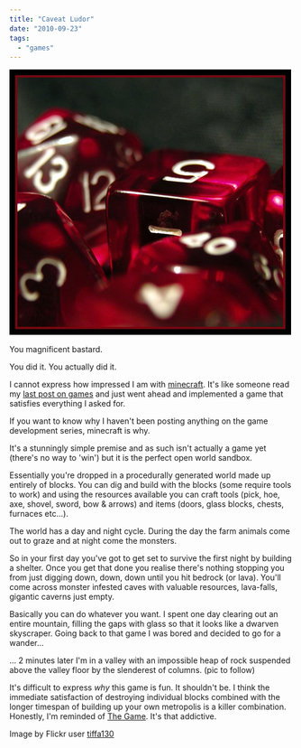 ```yaml
---
title: "Caveat Ludor"
date: "2010-09-23"
tags: 
  - "games"
---
```


[![](images/dice.jpg "dice")](http://spurious-logic.net/caveat-ludor)

You magnificent bastard.

You did it. You actually did it.

I cannot express how impressed I am with [minecraft](http://minecraft.net). It's like someone read my [last post on games](http://spurious-logic.net/the-anti-game) and just went ahead and implemented a game that satisfies everything I asked for.

If you want to know why I haven't been posting anything on the game development series, minecraft is why.

It's a stunningly simple premise and as such isn't actually a game yet (there's no way to 'win') but it is the perfect open world sandbox.

Essentially you're dropped in a procedurally generated world made up entirely of blocks. You can dig and build with the blocks (some require tools to work) and using the resources available you can craft tools (pick, hoe, axe, shovel, sword, bow & arrows) and items (doors, glass blocks, chests, furnaces etc...).

The world has a day and night cycle. During the day the farm animals come out to graze and at night come the monsters.

So in your first day you've got to get set to survive the first night by building a shelter. Once you get that done you realise there's nothing stopping you from just digging down, down, down until you hit bedrock (or lava). You'll come across monster infested caves with valuable resources, lava-falls, gigantic caverns just empty.

Basically you can do whatever you want. I spent one day clearing out an entire mountain, filling the gaps with glass so that it looks like a dwarven skyscraper. Going back to that game I was bored and decided to go for a wander...

... 2 minutes later I'm in a valley with an impossible heap of rock suspended above the valley floor by the slenderest of columns. (pic to follow)

It's difficult to express _why_ this game is fun. It shouldn't be. I think the immediate satisfaction of destroying individual blocks combined with the longer timespan of building up your own metropolis is a killer combination. Honestly, I'm reminded of [The Game](http://en.wikipedia.org/wiki/The_Game_(Star_Trek:_The_Next_Generation)). It's that addictive.

Image by Flickr user [tiffa130](http://www.flickr.com/photos/tiffanyday/)
